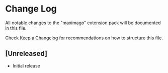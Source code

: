 # Change Log
All notable changes to the "maximago" extension pack will be documented in this file.

Check [Keep a Changelog](http://keepachangelog.com/) for recommendations on how to structure this file.

## [Unreleased]
- Initial release

